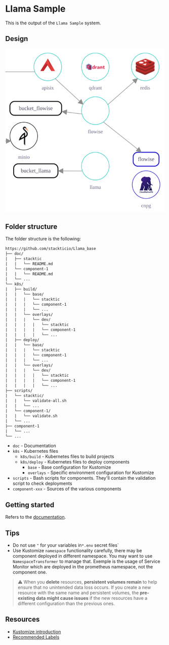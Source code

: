 # Llama Sample

This is the output of the `Llama Sample` system.

## Design

![Llama Sample](./doc/stacktic/system.svg)

## Folder structure

The folder structure is the following:
```
https://github.com/stackticio/Llama_base
├── doc/
|   ├── stacktic
|   |   └── README.md
|   └── component-1
|   |   └── README.md
|   └── ...
└── k8s/
|   ├── build/
|   |   └── base/
|   |   |   └── stacktic
|   |   |   └── component-1
|   |   |   └── ...
|   |   └── overlays/
|   |   |   └── dev/
|   |   |   |   └── stacktic
|   |   |   |   └── component-1
|   |   |   |   └── ...
|   ├── deploy/
|   |   └── base/
|   |   |   └── stacktic
|   |   |   └── component-1
|   |   |   └── ...
|   |   └── overlays/
|   |   |   └── dev/
|   |   |   |   └── stacktic
|   |   |   |   └── component-1
|   |   |   |   └── ...
├── scripts/
|   └── stacktic/
|   |   └── validate-all.sh
|   |   └── ...
|   └── component-1/
|   |   └── validate.sh
|   └── ...
├── component-1
|   └── ...
└── ...
```

* `doc` - Documentation
* `k8s` - Kubernetes files
  * `k8s/build` - Kubernetes files to build projects
  * `k8s/deploy` - Kubernetes files to deploy components
    * `base` - Base configuration for Kustomize
    * `overlays` - Specific environment configuration for Kustomize
* `scripts` - Bash scripts for components. They'll contain the validation script to check deployments
* `component-xxx` - Sources of the various components

## Getting started

Refers to the [documentation](./doc/stacktic/README.md).



## Tips

* Do not use `"` for your variables in`*.env` secret files`
* Use Kustomize `namespace` functionality carefully, there may be component deployed in different namespace. You may want to use `NamespaceTransformer` to manage that. Exemple is the usage of Service Monitor which are deployed in the prometheus namespace, not the component one.

>⚠️ When you **delete** resources, **persistent volumes remain** to help ensure that no unintended data loss occurs. 
> If you create a new resource with the same name and persistent volumes, the **pre-existing data might cause issues** if the new resources have a different configuration than the previous ones.

## Resources

* [Kustomize introduction](https://github.com/beeNotice/kustomize-demo)
* [Recommended Labels](https://kubernetes.io/docs/concepts/overview/working-with-objects/common-labels/)
